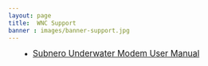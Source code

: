 ```yaml
---
layout: page
title:  WNC Support
banner : images/banner-support.jpg
---
```


<div class="full">
<div class="row">
<div style="padding-left: 5%">
	<div class="brochure-container">
		<ul>
			<li>
				<a  href="{{site.baseurl}}/brochures/modem-manual.pdf" style="font-size: 1.2em;" target="_blank"> Subnero Underwater Modem User Manual</a>
			</li>
		</ul>
	</div>
	<div class="spacing"></div>
</div>
</div>
</div>
